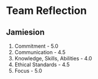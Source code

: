 # Team Reflection

## Jamiesion 
1. Commitment - 5.0
2. Communication - 4.5
3. Knowledge, Skills, Abilities - 4.0
4. Ethical Standards - 4.5
5. Focus - 5.0
